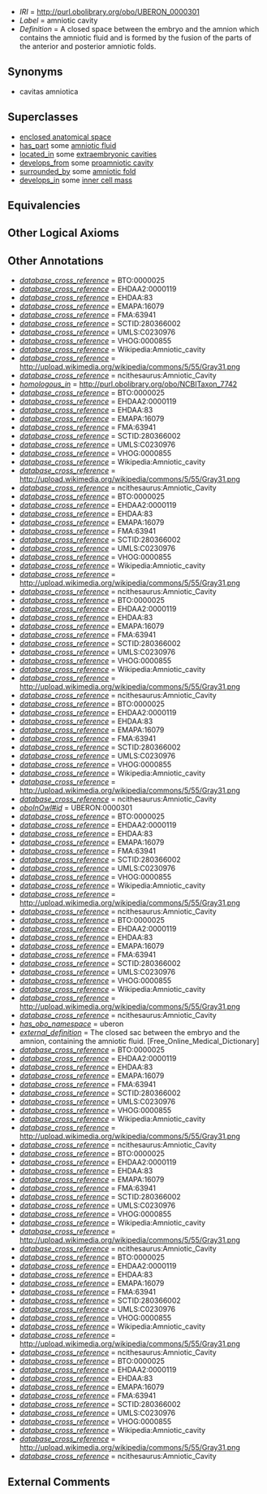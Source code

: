  * *IRI* = http://purl.obolibrary.org/obo/UBERON_0000301
 * *Label* = amniotic cavity
 * *Definition* = A closed space between the embryo and the amnion which contains the amniotic fluid and is formed by the fusion of the parts of the anterior and posterior amniotic folds.

## Synonyms

 * cavitas amniotica

## Superclasses

 * [enclosed anatomical space](../../UBERON/67/UBERON_0012467.md)
 * [has_part](../../BFO/51/BFO_0000051.md) some [amniotic fluid](../../UBERON/73/UBERON_0000173.md)
 * [located_in](../../RO/25/RO_0001025.md) some [extraembryonic cavities](../../UBERON/66/UBERON_0012466.md)
 * [develops_from](../../RO/02/RO_0002202.md) some [proamniotic cavity](../../UBERON/42/UBERON_0009742.md)
 * [surrounded_by](../../RO/19/RO_0002219.md) some [amniotic fold](../../UBERON/71/UBERON_0005971.md)
 * [develops_in](../../RO/26/RO_0002226.md) some [inner cell mass](../../UBERON/87/UBERON_0000087.md)

## Equivalencies


## Other Logical Axioms


## Other Annotations

 * *[database_cross_reference](../../ef/oboInOwl#hasDbXref.md)* = BTO:0000025
 * *[database_cross_reference](../../ef/oboInOwl#hasDbXref.md)* = EHDAA2:0000119
 * *[database_cross_reference](../../ef/oboInOwl#hasDbXref.md)* = EHDAA:83
 * *[database_cross_reference](../../ef/oboInOwl#hasDbXref.md)* = EMAPA:16079
 * *[database_cross_reference](../../ef/oboInOwl#hasDbXref.md)* = FMA:63941
 * *[database_cross_reference](../../ef/oboInOwl#hasDbXref.md)* = SCTID:280366002
 * *[database_cross_reference](../../ef/oboInOwl#hasDbXref.md)* = UMLS:C0230976
 * *[database_cross_reference](../../ef/oboInOwl#hasDbXref.md)* = VHOG:0000855
 * *[database_cross_reference](../../ef/oboInOwl#hasDbXref.md)* = Wikipedia:Amniotic_cavity
 * *[database_cross_reference](../../ef/oboInOwl#hasDbXref.md)* = http://upload.wikimedia.org/wikipedia/commons/5/55/Gray31.png
 * *[database_cross_reference](../../ef/oboInOwl#hasDbXref.md)* = ncithesaurus:Amniotic_Cavity
 * *[homologous_in](../../core#homologous/in/core#homologous_in.md)* = http://purl.obolibrary.org/obo/NCBITaxon_7742
 * *[database_cross_reference](../../ef/oboInOwl#hasDbXref.md)* = BTO:0000025
 * *[database_cross_reference](../../ef/oboInOwl#hasDbXref.md)* = EHDAA2:0000119
 * *[database_cross_reference](../../ef/oboInOwl#hasDbXref.md)* = EHDAA:83
 * *[database_cross_reference](../../ef/oboInOwl#hasDbXref.md)* = EMAPA:16079
 * *[database_cross_reference](../../ef/oboInOwl#hasDbXref.md)* = FMA:63941
 * *[database_cross_reference](../../ef/oboInOwl#hasDbXref.md)* = SCTID:280366002
 * *[database_cross_reference](../../ef/oboInOwl#hasDbXref.md)* = UMLS:C0230976
 * *[database_cross_reference](../../ef/oboInOwl#hasDbXref.md)* = VHOG:0000855
 * *[database_cross_reference](../../ef/oboInOwl#hasDbXref.md)* = Wikipedia:Amniotic_cavity
 * *[database_cross_reference](../../ef/oboInOwl#hasDbXref.md)* = http://upload.wikimedia.org/wikipedia/commons/5/55/Gray31.png
 * *[database_cross_reference](../../ef/oboInOwl#hasDbXref.md)* = ncithesaurus:Amniotic_Cavity
 * *[database_cross_reference](../../ef/oboInOwl#hasDbXref.md)* = BTO:0000025
 * *[database_cross_reference](../../ef/oboInOwl#hasDbXref.md)* = EHDAA2:0000119
 * *[database_cross_reference](../../ef/oboInOwl#hasDbXref.md)* = EHDAA:83
 * *[database_cross_reference](../../ef/oboInOwl#hasDbXref.md)* = EMAPA:16079
 * *[database_cross_reference](../../ef/oboInOwl#hasDbXref.md)* = FMA:63941
 * *[database_cross_reference](../../ef/oboInOwl#hasDbXref.md)* = SCTID:280366002
 * *[database_cross_reference](../../ef/oboInOwl#hasDbXref.md)* = UMLS:C0230976
 * *[database_cross_reference](../../ef/oboInOwl#hasDbXref.md)* = VHOG:0000855
 * *[database_cross_reference](../../ef/oboInOwl#hasDbXref.md)* = Wikipedia:Amniotic_cavity
 * *[database_cross_reference](../../ef/oboInOwl#hasDbXref.md)* = http://upload.wikimedia.org/wikipedia/commons/5/55/Gray31.png
 * *[database_cross_reference](../../ef/oboInOwl#hasDbXref.md)* = ncithesaurus:Amniotic_Cavity
 * *[database_cross_reference](../../ef/oboInOwl#hasDbXref.md)* = BTO:0000025
 * *[database_cross_reference](../../ef/oboInOwl#hasDbXref.md)* = EHDAA2:0000119
 * *[database_cross_reference](../../ef/oboInOwl#hasDbXref.md)* = EHDAA:83
 * *[database_cross_reference](../../ef/oboInOwl#hasDbXref.md)* = EMAPA:16079
 * *[database_cross_reference](../../ef/oboInOwl#hasDbXref.md)* = FMA:63941
 * *[database_cross_reference](../../ef/oboInOwl#hasDbXref.md)* = SCTID:280366002
 * *[database_cross_reference](../../ef/oboInOwl#hasDbXref.md)* = UMLS:C0230976
 * *[database_cross_reference](../../ef/oboInOwl#hasDbXref.md)* = VHOG:0000855
 * *[database_cross_reference](../../ef/oboInOwl#hasDbXref.md)* = Wikipedia:Amniotic_cavity
 * *[database_cross_reference](../../ef/oboInOwl#hasDbXref.md)* = http://upload.wikimedia.org/wikipedia/commons/5/55/Gray31.png
 * *[database_cross_reference](../../ef/oboInOwl#hasDbXref.md)* = ncithesaurus:Amniotic_Cavity
 * *[database_cross_reference](../../ef/oboInOwl#hasDbXref.md)* = BTO:0000025
 * *[database_cross_reference](../../ef/oboInOwl#hasDbXref.md)* = EHDAA2:0000119
 * *[database_cross_reference](../../ef/oboInOwl#hasDbXref.md)* = EHDAA:83
 * *[database_cross_reference](../../ef/oboInOwl#hasDbXref.md)* = EMAPA:16079
 * *[database_cross_reference](../../ef/oboInOwl#hasDbXref.md)* = FMA:63941
 * *[database_cross_reference](../../ef/oboInOwl#hasDbXref.md)* = SCTID:280366002
 * *[database_cross_reference](../../ef/oboInOwl#hasDbXref.md)* = UMLS:C0230976
 * *[database_cross_reference](../../ef/oboInOwl#hasDbXref.md)* = VHOG:0000855
 * *[database_cross_reference](../../ef/oboInOwl#hasDbXref.md)* = Wikipedia:Amniotic_cavity
 * *[database_cross_reference](../../ef/oboInOwl#hasDbXref.md)* = http://upload.wikimedia.org/wikipedia/commons/5/55/Gray31.png
 * *[database_cross_reference](../../ef/oboInOwl#hasDbXref.md)* = ncithesaurus:Amniotic_Cavity
 * *[oboInOwl#id](../../id/oboInOwl#id.md)* = UBERON:0000301
 * *[database_cross_reference](../../ef/oboInOwl#hasDbXref.md)* = BTO:0000025
 * *[database_cross_reference](../../ef/oboInOwl#hasDbXref.md)* = EHDAA2:0000119
 * *[database_cross_reference](../../ef/oboInOwl#hasDbXref.md)* = EHDAA:83
 * *[database_cross_reference](../../ef/oboInOwl#hasDbXref.md)* = EMAPA:16079
 * *[database_cross_reference](../../ef/oboInOwl#hasDbXref.md)* = FMA:63941
 * *[database_cross_reference](../../ef/oboInOwl#hasDbXref.md)* = SCTID:280366002
 * *[database_cross_reference](../../ef/oboInOwl#hasDbXref.md)* = UMLS:C0230976
 * *[database_cross_reference](../../ef/oboInOwl#hasDbXref.md)* = VHOG:0000855
 * *[database_cross_reference](../../ef/oboInOwl#hasDbXref.md)* = Wikipedia:Amniotic_cavity
 * *[database_cross_reference](../../ef/oboInOwl#hasDbXref.md)* = http://upload.wikimedia.org/wikipedia/commons/5/55/Gray31.png
 * *[database_cross_reference](../../ef/oboInOwl#hasDbXref.md)* = ncithesaurus:Amniotic_Cavity
 * *[database_cross_reference](../../ef/oboInOwl#hasDbXref.md)* = BTO:0000025
 * *[database_cross_reference](../../ef/oboInOwl#hasDbXref.md)* = EHDAA2:0000119
 * *[database_cross_reference](../../ef/oboInOwl#hasDbXref.md)* = EHDAA:83
 * *[database_cross_reference](../../ef/oboInOwl#hasDbXref.md)* = EMAPA:16079
 * *[database_cross_reference](../../ef/oboInOwl#hasDbXref.md)* = FMA:63941
 * *[database_cross_reference](../../ef/oboInOwl#hasDbXref.md)* = SCTID:280366002
 * *[database_cross_reference](../../ef/oboInOwl#hasDbXref.md)* = UMLS:C0230976
 * *[database_cross_reference](../../ef/oboInOwl#hasDbXref.md)* = VHOG:0000855
 * *[database_cross_reference](../../ef/oboInOwl#hasDbXref.md)* = Wikipedia:Amniotic_cavity
 * *[database_cross_reference](../../ef/oboInOwl#hasDbXref.md)* = http://upload.wikimedia.org/wikipedia/commons/5/55/Gray31.png
 * *[database_cross_reference](../../ef/oboInOwl#hasDbXref.md)* = ncithesaurus:Amniotic_Cavity
 * *[has_obo_namespace](../../ce/oboInOwl#hasOBONamespace.md)* = uberon
 * *[external_definition](../../UBPROP/01/UBPROP_0000001.md)* = The closed sac between the embryo and the amnion, containing the amniotic fluid. [Free_Online_Medical_Dictionary]
 * *[database_cross_reference](../../ef/oboInOwl#hasDbXref.md)* = BTO:0000025
 * *[database_cross_reference](../../ef/oboInOwl#hasDbXref.md)* = EHDAA2:0000119
 * *[database_cross_reference](../../ef/oboInOwl#hasDbXref.md)* = EHDAA:83
 * *[database_cross_reference](../../ef/oboInOwl#hasDbXref.md)* = EMAPA:16079
 * *[database_cross_reference](../../ef/oboInOwl#hasDbXref.md)* = FMA:63941
 * *[database_cross_reference](../../ef/oboInOwl#hasDbXref.md)* = SCTID:280366002
 * *[database_cross_reference](../../ef/oboInOwl#hasDbXref.md)* = UMLS:C0230976
 * *[database_cross_reference](../../ef/oboInOwl#hasDbXref.md)* = VHOG:0000855
 * *[database_cross_reference](../../ef/oboInOwl#hasDbXref.md)* = Wikipedia:Amniotic_cavity
 * *[database_cross_reference](../../ef/oboInOwl#hasDbXref.md)* = http://upload.wikimedia.org/wikipedia/commons/5/55/Gray31.png
 * *[database_cross_reference](../../ef/oboInOwl#hasDbXref.md)* = ncithesaurus:Amniotic_Cavity
 * *[database_cross_reference](../../ef/oboInOwl#hasDbXref.md)* = BTO:0000025
 * *[database_cross_reference](../../ef/oboInOwl#hasDbXref.md)* = EHDAA2:0000119
 * *[database_cross_reference](../../ef/oboInOwl#hasDbXref.md)* = EHDAA:83
 * *[database_cross_reference](../../ef/oboInOwl#hasDbXref.md)* = EMAPA:16079
 * *[database_cross_reference](../../ef/oboInOwl#hasDbXref.md)* = FMA:63941
 * *[database_cross_reference](../../ef/oboInOwl#hasDbXref.md)* = SCTID:280366002
 * *[database_cross_reference](../../ef/oboInOwl#hasDbXref.md)* = UMLS:C0230976
 * *[database_cross_reference](../../ef/oboInOwl#hasDbXref.md)* = VHOG:0000855
 * *[database_cross_reference](../../ef/oboInOwl#hasDbXref.md)* = Wikipedia:Amniotic_cavity
 * *[database_cross_reference](../../ef/oboInOwl#hasDbXref.md)* = http://upload.wikimedia.org/wikipedia/commons/5/55/Gray31.png
 * *[database_cross_reference](../../ef/oboInOwl#hasDbXref.md)* = ncithesaurus:Amniotic_Cavity
 * *[database_cross_reference](../../ef/oboInOwl#hasDbXref.md)* = BTO:0000025
 * *[database_cross_reference](../../ef/oboInOwl#hasDbXref.md)* = EHDAA2:0000119
 * *[database_cross_reference](../../ef/oboInOwl#hasDbXref.md)* = EHDAA:83
 * *[database_cross_reference](../../ef/oboInOwl#hasDbXref.md)* = EMAPA:16079
 * *[database_cross_reference](../../ef/oboInOwl#hasDbXref.md)* = FMA:63941
 * *[database_cross_reference](../../ef/oboInOwl#hasDbXref.md)* = SCTID:280366002
 * *[database_cross_reference](../../ef/oboInOwl#hasDbXref.md)* = UMLS:C0230976
 * *[database_cross_reference](../../ef/oboInOwl#hasDbXref.md)* = VHOG:0000855
 * *[database_cross_reference](../../ef/oboInOwl#hasDbXref.md)* = Wikipedia:Amniotic_cavity
 * *[database_cross_reference](../../ef/oboInOwl#hasDbXref.md)* = http://upload.wikimedia.org/wikipedia/commons/5/55/Gray31.png
 * *[database_cross_reference](../../ef/oboInOwl#hasDbXref.md)* = ncithesaurus:Amniotic_Cavity
 * *[database_cross_reference](../../ef/oboInOwl#hasDbXref.md)* = BTO:0000025
 * *[database_cross_reference](../../ef/oboInOwl#hasDbXref.md)* = EHDAA2:0000119
 * *[database_cross_reference](../../ef/oboInOwl#hasDbXref.md)* = EHDAA:83
 * *[database_cross_reference](../../ef/oboInOwl#hasDbXref.md)* = EMAPA:16079
 * *[database_cross_reference](../../ef/oboInOwl#hasDbXref.md)* = FMA:63941
 * *[database_cross_reference](../../ef/oboInOwl#hasDbXref.md)* = SCTID:280366002
 * *[database_cross_reference](../../ef/oboInOwl#hasDbXref.md)* = UMLS:C0230976
 * *[database_cross_reference](../../ef/oboInOwl#hasDbXref.md)* = VHOG:0000855
 * *[database_cross_reference](../../ef/oboInOwl#hasDbXref.md)* = Wikipedia:Amniotic_cavity
 * *[database_cross_reference](../../ef/oboInOwl#hasDbXref.md)* = http://upload.wikimedia.org/wikipedia/commons/5/55/Gray31.png
 * *[database_cross_reference](../../ef/oboInOwl#hasDbXref.md)* = ncithesaurus:Amniotic_Cavity

## External Comments


